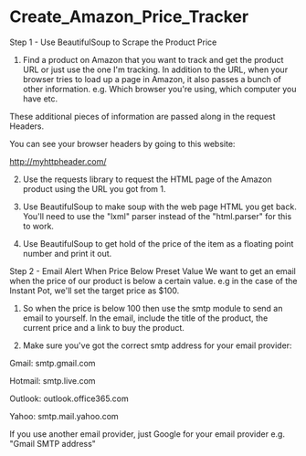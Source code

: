# Create_Amazon_Price_Tracker

Step 1 - Use BeautifulSoup to Scrape the Product Price
  1. Find a product on Amazon that you want to track and get the product URL or just use the one I'm tracking.
   In addition to the URL, when your browser tries to load up a page in Amazon, it also passes a bunch of other information. e.g. Which browser you're using, which computer you have etc.

  These additional pieces of information are passed along in the request Headers.

  You can see your browser headers by going to this website:

  http://myhttpheader.com/

  2. Use the requests library to request the HTML page of the Amazon product using the URL you got from 1.

  3. Use BeautifulSoup to make soup with the web page HTML you get back. You'll need to use the "lxml" parser instead of the "html.parser" for this to work.

  4. Use BeautifulSoup to get hold of the price of the item as a floating point number and print it out.

Step 2 - Email Alert When Price Below Preset Value
  We want to get an email when the price of our product is below a certain value. e.g in the case of the Instant Pot, we'll set the target price as $100.

  1. So when the price is below 100 then use the smtp module to send an email to yourself. In the email, include the title of the product, the current price and a link to buy the product.

  2. Make sure you've got the correct smtp address for your email provider:

  Gmail: smtp.gmail.com
  
  Hotmail: smtp.live.com
  
  Outlook: outlook.office365.com
  
  Yahoo: smtp.mail.yahoo.com
  
  If you use another email provider, just Google for your email provider e.g. "Gmail SMTP address"

